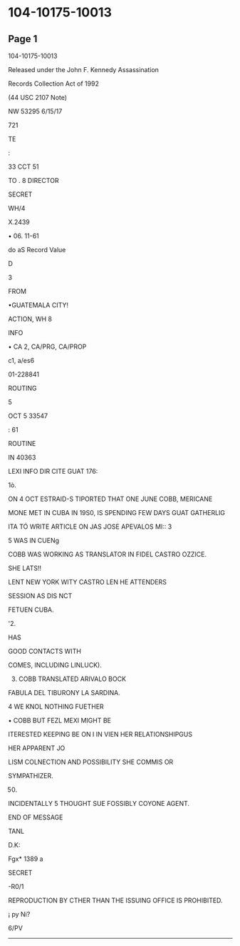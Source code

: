 # 104-10175-10013

## Page 1

104-10175-10013

Released under the John F. Kennedy Assassination

Records Collection Act of 1992

(44 USC 2107 Note)

NW 53295 6/15/17

721

TE

:

33 CCT 51

TO . 8 DIRECTOR

SECRET

WH/4

X.2439

• 06. 11-61

do aS Record Value

D

3

FROM

•GUATEMALA CITY!

ACTION, WH 8

INFO

• CA 2, CA/PRG, CA/PROP

c1, a/es6

01-228841

ROUTING

5

OCT 5 33547

: 61

ROUTINE

IN 40363

LEXI INFO DIR CITE GUAT 176:

1ò.

ON 4 OCT ESTRAID-S TIPORTED THAT ONE JUNE COBB, MERICANE

MONE MET IN CUBA IN 19S0, IS SPENDING FEW DAYS GUAT GATHERLIG

ITA TÓ WRITE ARTICLE ON JAS JOSE APEVALOS MI:: 3

5 WAS IN CUENg

COBB WAS WORKING AS TRANSLATOR IN FIDEL CASTRO OZZICE.

SHE LATS!!

LENT NEW YORK WITY CASTRO LEN HE ATTENDERS

SESSION AS DIS NCT

FETUEN CUBA.

'2.

HAS

GOOD CONTACTS WITH

COMES, INCLUDING LINLUCK).

3. COBB TRANSLATED ARIVALO BOCK

FABULA DEL TIBURONY LA SARDINA.

4 WE KNOL NOTHING FUETHER

• COBB BUT FEZL MEXI MIGHT BE

ITERESTED KEEPING BE ON I IN VIEN HER RELATIONSHIPGUS

HER APPARENT JO

LISM COLNECTION AND POSSIBILITY SHE COMMIS OR

SYMPATHIZER.

50.

INCIDENTALLY 5 THOUGHT SUE FOSSIBLY COYONE AGENT.

END OF MESSAGE

TANL

D.K:

Fgx* 1389 a

SECRET

-R0/1

REPRODUCTION BY CTHER THAN THE ISSUING OFFICE IS PROHIBITED.

¡ py Ni?

6/PV

---

